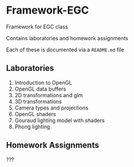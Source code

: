 # Framework-EGC
Framework for EGC class

Contains laboratories and homework assignments

Each of these is documented via a `README.md` file

## Laboratories
1. Introduction to OpenGL
2. OpenGL data buffers
3. 2D transformations and glm
4. 3D transformations
5. Camera types and projections
6. OpenGL shaders
7. Gouraud lighting model with shaders
8. Phong lighting

## Homework Assignments
???
